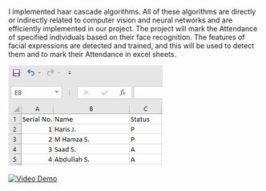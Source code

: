 
I implemented haar cascade algorithms. All of these algorithms are directly or 
indirectly related to computer vision and neural networks and are efficiently implemented in our 
project. The project will mark the Attendance of specified individuals based on their face 
recognition. The features of facial expressions are detected and trained, and this will be used to 
detect them and to mark their Attendance in excel sheets.

![alt text](https://github.com/thehamzza/Facial_Recognition_Based_Attendance_System/blob/d7f8b6c81c52f5cb2b739343dfc24b06b00bdeb2/CV%20Project%20SS.PNG)

[![Video Demo](https://www.linkedin.com/embed/feed/update/urn:li:ugcPost:6983362967169847296?compact=1)](https://www.linkedin.com/embed/feed/update/urn:li:ugcPost:6983362967169847296?compact=1)
